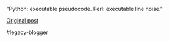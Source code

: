 <!--
date: '2007-07-27'
published: true
slug: 2007-07-quotes-for-software-engineers
time_to_read: 5
title: Quotes for Software Engineers
-->

"Python: executable pseudocode. Perl: executable line noise."

[Original post](https://ysfk.blogspot.com/2007/07/quotes-for-software-engineers.html)

#legacy-blogger 